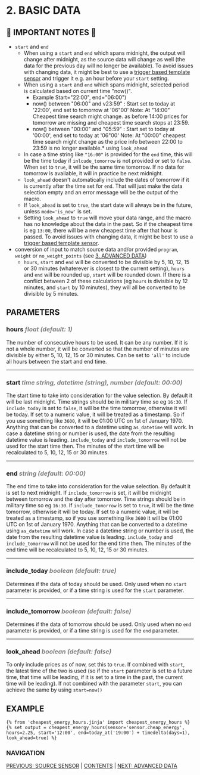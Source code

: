 # 2. BASIC DATA

## 🚨 IMPORTANT NOTES 🚨

* `start` and `end`
  * When using a `start` and `end` which spans midnight, the output will change after midnight, as the source data will change as well (the data for the previous day will no longer be available). To avoid issues with changing data, it might be best to use a [trigger based template sensor](https://www.home-assistant.io/integrations/template/#trigger-based-template-binary-sensors-buttons-images-numbers-selects-and-sensors) and trigger it e.g. an hour before your `start` setting.
  * When using a `start` and `end` which spans midnight, selected period is calculated based on current time "now()".	
    + Example Start="22:00", end="06:00")
    - now() between "06:00" and v23:59" : Start set to today at '22:00', end set to tomorrow at '06"00'
	  Note: At "14:00" Cheapest time search might change. as before 14:00 prices for tomorrow are missing and cheapest time search stops at 23:59.
	- now() between "00:00" and "05:59" : Start set to today at '00:00', end set to today at '06"00'
	  Note: At "00:00" cheapest time search might change as the price info between 22:00 to 23:59 is no longer available.* using `look_ahead`
  * In case a time string like `"16:00"` is provided for the `end` time, this will be the time today if `inlcude_tomorrow` is not provided or set to `false`. When set to `true`, it will be the same time tomorrow. If no data for tomorrow is available, it will in practice be next midnight.
  * `look_ahead` doesn't automatically include the dates of tomorrow if it is currently after the time set for `end`. That will just make the data selection empty and an error message will be the output of the macro.
  * If `look_ahead` is set to `true`, the start date will always be in the future, unless `mode='is_now'` is set.
  * Setting `look_ahead` to `true` will move your data range, and the macro has no knowledge about the data in the past. So if the cheapest time is eg `13:00`, there will be a new cheapest time after that hour is passed. To avoid issues with changing data, it might be best to use a [trigger based template sensor](https://www.home-assistant.io/integrations/template/#trigger-based-template-binary-sensors-buttons-images-numbers-selects-and-sensors).
* conversion of input to match source data and/or provided `program`, `weight` or `no_weight_points` (see [3. ADVANCED DATA](./3-advanced_data.md))
  * `hours`, `start` and `end` will be converted to be divisible by 5, 10, 12, 15 or 30 minutes (whaterever is closest to the current setting), `hours` and `end` will be rounded up, `start` will be rounded down. If there is a conflict between 2 of these calculations (eg `hours` is divisible by 12 minutes, and `start` by 10 minutes), they will all be converted to be divisible by 5 minutes.

## PARAMETERS

### **hours** <span style="color:grey">_float (default: 1)_</span>
The number of consecutive hours to be used. It can be any number. If it is not a whole number, it will be converted so that the number of minutes are divisible by either 5, 10, 12, 15 or 30 minutes. Can be set to `'all'` to include all hours between the start and end time.
***
### **start** <span style="color:grey">_time string, datetime (string), number (default: 00:00)_</span>
The start time to take into consideration for the value selection. By default it will be last midnight.
Time strings should be in military time so eg `16:30`. If `include_today` is set to `false`, it will be the time tomorrow, otherwise it will be today. If set to a numeric value, it will be treated as a timestamp. So if you use something like `3600`, it will be 01:00 UTC on 1st of January 1970. Anything that can be converted to a datetime using `as_datetime` will work. In case a datetime string or number is used, the date from the resulting datetime value is leading. `include_today` and `include_tomorrow` will not be used for the start time then. The minutes of the start time will be recalculated to 5, 10, 12, 15 or 30 minutes.
***
### **end** <span style="color:grey">_string (default: 00:00)_</span>
The end time to take into consideration for the value selection. By default it is set to next midnight. If `include_tomorrow` is set, it will be midnight between tomorrow and the day after tomorrow.
Time strings should be in military time so eg `16:30`. If `include_tomorrow` is set to `true`, it will be the time tomorrow, otherwise it will be today. If set to a numeric value, it will be treated as a timestamp, so if you use something like `3600` it will be 01:00 UTC on 1st of January 1970. Anything that can be converted to a datetime using `as_datetime` will work. In case a datetime string or number is used, the date from the resulting datetime value is leading. `include_today` and `include_tomorrow` will not be used for the end time then. The minutes of the end time will be recalculated to 5, 10, 12, 15 or 30 minutes.
***
### **include_today** <span style="color:grey">_boolean (default: true)_</span>
Determines if the data of today should be used. Only used when no `start` parameter is provided, or if a time string is used for the `start` parameter.
***
### **include_tomorrow** <span style="color:grey">_boolean (default: false)_</span>
Determines if the data of tomorrow should be used. Only used when no `end` parameter is provided, or if a time string is used for the `end` parameter.
***
### **look_ahead** <span style="color:grey">_boolean (default: false)_</span>
To only include prices as of now, set this to `true`. If combined with `start`, the latest time of the two is used (so if the `start` parameter is set to a future time, that time will be leading, if it is set to a time in the past, the current time will be leading). If not combined with the parameter `start`, you can achieve the same by using `start=now()`

## EXAMPLE

```jinja
{% from 'cheapest_energy_hours.jinja' import cheapest_energy_hours %}
{% set output = cheapest_energy_hours(sensor='sensor.cheap_energy', hours=2.25, start='12:00', end=today_at('19:00') + timedelta(days=1), look_ahead=true) %}
```

### NAVIGATION
[PREVIOUS: SOURCE SENSOR](./1-source_sensor.md) | [CONTENTS](0-how-to.md) | [NEXT: ADVANCED DATA](./3-advanced_data.md)
